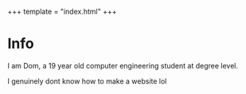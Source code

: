 +++
template = "index.html"
+++

# Info

I am Dom, a 19 year old computer engineering student at degree level.

I genuinely dont know how to make a website lol
